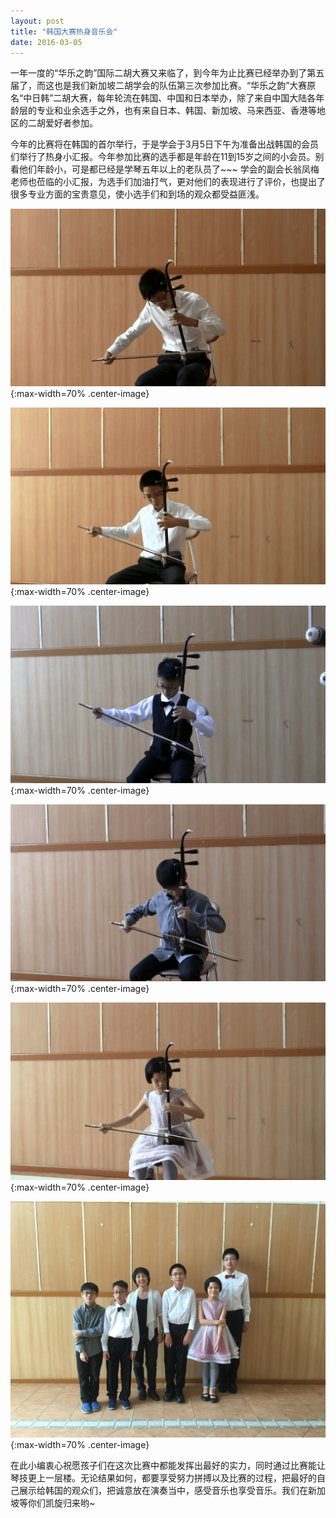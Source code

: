 ```yaml
---
layout: post
title: "韩国大赛热身音乐会"
date: 2016-03-05
---
```

一年一度的“华乐之韵”国际二胡大赛又来临了，到今年为止比赛已经举办到了第五届了，而这也是我们新加坡二胡学会的队伍第三次参加比赛。“华乐之韵”大赛原名“中日韩”二胡大赛，每年轮流在韩国、中国和日本举办，除了来自中国大陆各年龄层的专业和业余选手之外，也有来自日本、韩国、新加坡、马来西亚、香港等地区的二胡爱好者参加。
<!--more-->

今年的比赛将在韩国的首尔举行，于是学会于3月5日下午为准备出战韩国的会员们举行了热身小汇报。今年参加比赛的选手都是年龄在11到15岁之间的小会员。别看他们年龄小，可是都已经是学琴五年以上的老队员了~~~ 学会的副会长翁凤梅老师也莅临的小汇报，为选手们加油打气，更对他们的表现进行了评价，也提出了很多专业方面的宝贵意见，使小选手们和到场的观众都受益匪浅。

![](/files/2016-03-korea-contest-prepare/korea-1-min.png){:max-width=70% .center-image}

![](/files/2016-03-korea-contest-prepare/korea-2-min.png){:max-width=70% .center-image}

![](/files/2016-03-korea-contest-prepare/korea-3-min.png){:max-width=70% .center-image}

![](/files/2016-03-korea-contest-prepare/korea-4-min.png){:max-width=70% .center-image}

![](/files/2016-03-korea-contest-prepare/korea-5-min.png){:max-width=70% .center-image}

![](/files/korea-6-min.jpg){:max-width=70% .center-image}

在此小编衷心祝愿孩子们在这次比赛中都能发挥出最好的实力，同时通过比赛能让琴技更上一层楼。无论结果如何，都要享受努力拼搏以及比赛的过程，把最好的自己展示给韩国的观众们，把诚意放在演奏当中，感受音乐也享受音乐。我们在新加坡等你们凯旋归来哟~
